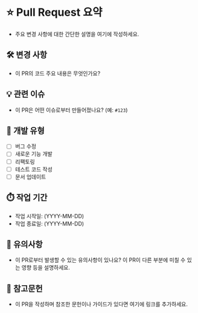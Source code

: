 # ⭐️ Pull Request 요약

- 주요 변경 사항에 대한 간단한 설명을 여기에 작성하세요.

## 🛠️ 변경 사항

- 이 PR의 코드 주요 내용은 무엇인가요?

## 💡 관련 이슈

- 이 PR은 어떤 이슈로부터 만들어졌나요? (예: `#123`)

## 📃 개발 유형

- [ ] 버그 수정
- [ ] 새로운 기능 개발
- [ ] 리팩토링
- [ ] 테스트 코드 작성
- [ ] 문서 업데이트

## ⏱️ 작업 기간

- 작업 시작일: (YYYY-MM-DD)
- 작업 종료일: (YYYY-MM-DD)

## 📌 유의사항

- 이 PR로부터 발생할 수 있는 유의사항이 있나요? 이 PR이 다른 부분에 미칠 수 있는 영향 등을 설명하세요.

## 🔗 참고문헌

- 이 PR을 작성하며 참조한 문헌이나 가이드가 있다면 여기에 링크를 추가하세요.
